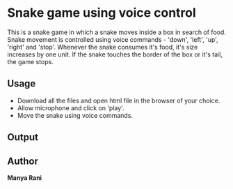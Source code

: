 # Snake game using voice control
This is a snake game in which a snake moves inside a box in search of food. Snake movement is controlled using voice commands - 'down', 'left', 'up', 'right' and 'stop'.
Whenever the snake consumes it's food, it's size increases by one unit.
If the snake touches the border of the box or it's tail, the game stops.

## **Usage**
* Download all the files and open html file in the browser of your choice.
* Allow microphone and click on 'play'.
* Move the snake using voice commands.

## **Output**


## **Author**
**Manya Rani**